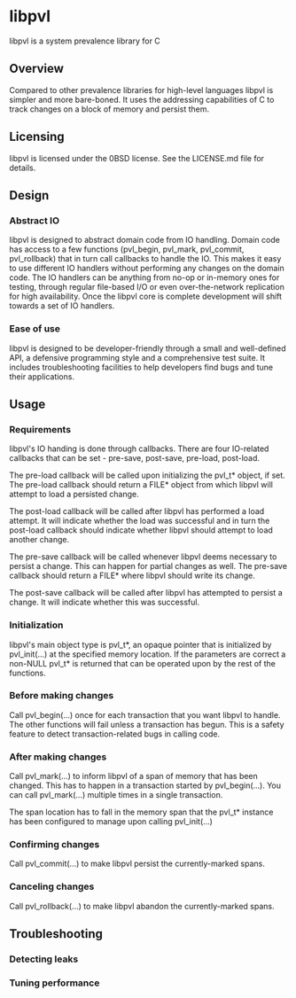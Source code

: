 # libpvl
libpvl is a system prevalence library for C

## Overview

Compared to other prevalence libraries for high-level languages libpvl is simpler and more bare-boned. It uses the addressing capabilities of C to track changes on a block of memory and persist them.

## Licensing

libpvl is licensed under the 0BSD license. See the LICENSE.md file for details.

## Design

### Abstract IO

libpvl is designed to abstract domain code from IO handling. Domain code has access to a few functions (pvl_begin, pvl_mark, pvl_commit, pvl_rollback) that in turn call callbacks to handle the IO. This makes it easy to use different IO handlers without performing any changes on the domain code. The IO handlers can be anything from no-op or in-memory ones for testing, through regular file-based I/O or even over-the-network replication for high availability. Once the libpvl core is complete development will shift towards a set of IO handlers.

### Ease of use

libpvl is designed to be developer-friendly through a small and well-defined API, a defensive programming style and a comprehensive test suite. It includes troubleshooting facilities to help developers find bugs and tune their applications.

## Usage

### Requirements

libpvl's IO handing is done through callbacks. There are four IO-related callbacks that can be set - pre-save, post-save, pre-load, post-load.

The pre-load callback will be called upon initializing the pvl_t\* object, if set. The pre-load callback should return a FILE\* object from which libpvl will attempt to load a persisted change.

The post-load callback will be called after libpvl has performed a load attempt. It will indicate whether the load  was successful and in turn the post-load callback should indicate whether libpvl should attempt to load another change.

The pre-save callback will be called whenever libpvl deems necessary to persist a change. This can happen for partial changes as well. The pre-save callback should return a FILE\* where libpvl should write its change.

The post-save callback will be called after libpvl has attempted to persist a change. It will indicate whether this was successful.

### Initialization

libpvl's main object type is pvl_t\*, an opaque pointer that is initialized by pvl_init(...) at the specified memory location. If the parameters are correct a non-NULL pvl_t\* is returned that can be operated upon by the rest of the functions.

### Before making changes

Call pvl_begin(...) once for each transaction that you want libpvl to handle. The other functions will fail unless a transaction has begun. This is a safety feature to detect transaction-related bugs in calling code.

### After making changes

Call pvl_mark(...) to inform libpvl of a span of memory that has been changed. This has to happen in a transaction started by pvl_begin(...). You can call pvl_mark(...) multiple times in a single transaction.

The span location has to fall in the memory span that the pvl_t\* instance has been configured to manage upon calling pvl_init(...)

### Confirming changes

Call pvl_commit(...) to make libpvl persist the currently-marked spans.

### Canceling changes

Call pvl_rollback(...) to make libpvl abandon the currently-marked spans.

## Troubleshooting

### Detecting leaks

### Tuning performance
